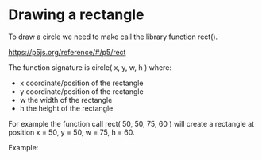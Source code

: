 # Drawing a rectangle

To draw a circle we need to make call the library function rect().

<a href="https://p5js.org/reference/#/p5/rect" target="_blank">https://p5js.org/reference/#/p5/rect</a>

The function signature is circle( x, y, w, h ) where:
  - x coordinate/position of the rectangle
  - y coordinate/position of the rectangle
  - w the width of the rectangle
  - h the height of the rectangle

For example the function call rect( 50, 50, 75, 60 ) will create a rectangle at position x = 50, y = 50, w = 75, h = 60.

Example:
<div>
  <code><object data="Example.js" width="400" height="200"></object></code>
</div>
